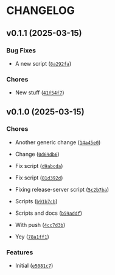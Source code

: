 # CHANGELOG

<!-- version list -->

## v0.1.1 (2025-03-15)

### Bug Fixes

- A new script ([`8a292fa`](https://github.com/asaf/uvwsrepo/commit/8a292fab2606b6eaf93ee763a4716253f503c4f7))

### Chores

- New stuff ([`41f54f7`](https://github.com/asaf/uvwsrepo/commit/41f54f7eebfabc81a8a9d626e4b8cdefb952657a))


## v0.1.0 (2025-03-15)

### Chores

- Another generic change ([`14a45e0`](https://github.com/asaf/uvwsrepo/commit/14a45e02f4b197a80657552d454f27beaeedc52b))

- Change  ([`0d69db6`](https://github.com/asaf/uvwsrepo/commit/0d69db60fa28ec3bd393fb5e3ca15d815816a775))

- Fix script ([`d9abcda`](https://github.com/asaf/uvwsrepo/commit/d9abcda09fff7f0a0b2ea4007ee743dbb35dd580))

- Fix script ([`81d392d`](https://github.com/asaf/uvwsrepo/commit/81d392d72b7d9049bc3956eb9822a248a329c4dc))

- Fixing release-server script ([`5c2b7ba`](https://github.com/asaf/uvwsrepo/commit/5c2b7ba16d0b3c5785fd1e10a8a3e3b6b3d5c1d0))

- Scripts  ([`b91b7cb`](https://github.com/asaf/uvwsrepo/commit/b91b7cba3919d84b0e6db61ec27f8e0af7fcd993))

- Scripts and docs ([`b59addf`](https://github.com/asaf/uvwsrepo/commit/b59addf0c1f01446fcdf012114cf0c6865e67370))

- With push ([`4cc7d3b`](https://github.com/asaf/uvwsrepo/commit/4cc7d3b49a1037898d486229a353ccef01840ef2))

- Yey  ([`78a1ff1`](https://github.com/asaf/uvwsrepo/commit/78a1ff1c2f31d05d4a440e06563ab119a3db9082))

### Features

- Initial  ([`e5081c7`](https://github.com/asaf/uvwsrepo/commit/e5081c728a376779a56193665a2f051d40c3977f))
